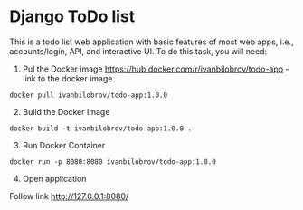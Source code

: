 # Django ToDo list

This is a todo list web application with basic features of most web apps, i.e., accounts/login, API, and interactive UI. To do this task, you will need:

1. Pul the Docker image
   https://hub.docker.com/r/ivanbilobrov/todo-app - link to the docker image

```
docker pull ivanbilobrov/todo-app:1.0.0
```

2. Build the Docker Image

```
docker build -t ivanbilobrov/todo-app:1.0.0 .
```

3. Run Docker Container

```
docker run -p 8080:8080 ivanbilobrov/todo-app:1.0.0
```

4. Open application

Follow link http://127.0.0.1:8080/
